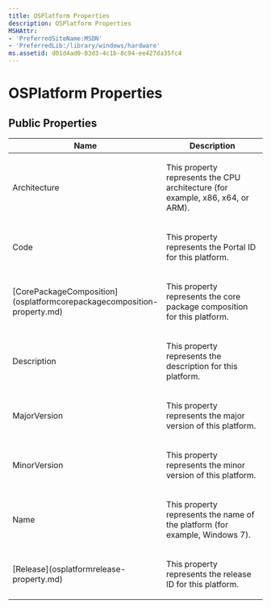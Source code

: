 ```yaml
---
title: OSPlatform Properties
description: OSPlatform Properties
MSHAttr:
- 'PreferredSiteName:MSDN'
- 'PreferredLib:/library/windows/hardware'
ms.assetid: d01d4ad0-03d3-4c1b-8c94-ee427da35fc4
---
```


# OSPlatform Properties


## <span id="Public_Properties"></span><span id="public_properties"></span><span id="PUBLIC_PROPERTIES"></span>Public Properties


<table>
<colgroup>
<col width="50%" />
<col width="50%" />
</colgroup>
<thead>
<tr class="header">
<th>Name</th>
<th>Description</th>
</tr>
</thead>
<tbody>
<tr class="odd">
<td><p>Architecture</p></td>
<td><p>This property represents the CPU architecture (for example, x86, x64, or ARM).</p></td>
</tr>
<tr class="even">
<td><p>Code</p></td>
<td><p>This property represents the Portal ID for this platform.</p></td>
</tr>
<tr class="odd">
<td><p>[CorePackageComposition](osplatformcorepackagecomposition-property.md)</p></td>
<td><p>This property represents the core package composition for this platform.</p></td>
</tr>
<tr class="even">
<td><p>Description</p></td>
<td><p>This property represents the description for this platform.</p></td>
</tr>
<tr class="odd">
<td><p>MajorVersion</p></td>
<td><p>This property represents the major version of this platform.</p></td>
</tr>
<tr class="even">
<td><p>MinorVersion</p></td>
<td><p>This property represents the minor version of this platform.</p></td>
</tr>
<tr class="odd">
<td><p>Name</p></td>
<td><p>This property represents the name of the platform (for example, Windows 7).</p></td>
</tr>
<tr class="even">
<td><p>[Release](osplatformrelease-property.md)</p></td>
<td><p>This property represents the release ID for this platform.</p></td>
</tr>
</tbody>
</table>

 

 

 






